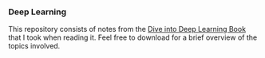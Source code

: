 ### Deep Learning

This repository consists of notes from the [Dive into Deep Learning Book](https://d2l.ai/) that I took when reading it. Feel free to download for a brief overview of the topics involved.
